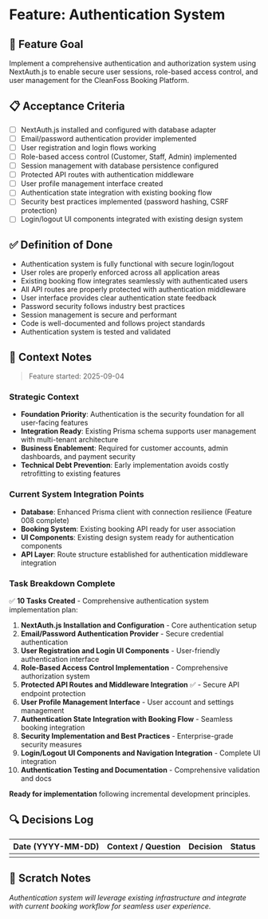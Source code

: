 # Feature: Authentication System

## 🎯 Feature Goal
Implement a comprehensive authentication and authorization system using NextAuth.js to enable secure user sessions, role-based access control, and user management for the CleanFoss Booking Platform.

## 📋 Acceptance Criteria
- [ ] NextAuth.js installed and configured with database adapter
- [ ] Email/password authentication provider implemented
- [ ] User registration and login flows working
- [ ] Role-based access control (Customer, Staff, Admin) implemented
- [ ] Session management with database persistence configured
- [ ] Protected API routes with authentication middleware
- [ ] User profile management interface created
- [ ] Authentication state integration with existing booking flow
- [ ] Security best practices implemented (password hashing, CSRF protection)
- [ ] Login/logout UI components integrated with existing design system

## ✅ Definition of Done
- Authentication system is fully functional with secure login/logout
- User roles are properly enforced across all application areas
- Existing booking flow integrates seamlessly with authenticated users
- All API routes are properly protected with authentication middleware
- User interface provides clear authentication state feedback
- Password security follows industry best practices
- Session management is secure and performant
- Code is well-documented and follows project standards
- Authentication system is tested and validated

## 📝 Context Notes
> Feature started: 2025-09-04

### Strategic Context
- **Foundation Priority**: Authentication is the security foundation for all user-facing features
- **Integration Ready**: Existing Prisma schema supports user management with multi-tenant architecture
- **Business Enablement**: Required for customer accounts, admin dashboards, and payment security
- **Technical Debt Prevention**: Early implementation avoids costly retrofitting to existing features

### Current System Integration Points
- **Database**: Enhanced Prisma client with connection resilience (Feature 008 complete)
- **Booking System**: Existing booking API ready for user association
- **UI Components**: Existing design system ready for authentication components
- **API Layer**: Route structure established for authentication middleware integration

### Task Breakdown Complete
✅ **10 Tasks Created** - Comprehensive authentication system implementation plan:

1. **NextAuth.js Installation and Configuration** - Core authentication setup
2. **Email/Password Authentication Provider** - Secure credential authentication
3. **User Registration and Login UI Components** - User-friendly authentication interface
4. **Role-Based Access Control Implementation** - Comprehensive authorization system
5. **Protected API Routes and Middleware Integration** ✅ - Secure API endpoint protection
6. **User Profile Management Interface** - User account and settings management
7. **Authentication State Integration with Booking Flow** - Seamless booking integration
8. **Security Implementation and Best Practices** - Enterprise-grade security measures
9. **Login/Logout UI Components and Navigation Integration** - Complete UI integration
10. **Authentication Testing and Documentation** - Comprehensive validation and docs

**Ready for implementation** following incremental development principles.

## 🔍 Decisions Log
| Date (YYYY-MM-DD) | Context / Question | Decision | Status |
|-------------------|--------------------|----------|--------|
|                   |                    |          |        |

## 📝 Scratch Notes
*Authentication system will leverage existing infrastructure and integrate with current booking workflow for seamless user experience.*
